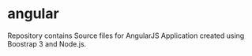 # angular
Repository contains Source files for AngularJS Application created using Boostrap 3 and Node.js.
